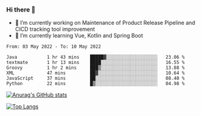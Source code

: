 ### Hi there 👋

- 🔭 I’m currently working on Maintenance of Product Release Pipeline and CICD tracking tool improvement
- 🌱 I’m currently learning Vue, Kotlin and Spring Boot

<!--START_SECTION:waka-->

```text
From: 03 May 2022 - To: 10 May 2022

Java           1 hr 43 mins    █████▓░░░░░░░░░░░░░░░░░░░   23.06 %
textmate       1 hr 13 mins    ████░░░░░░░░░░░░░░░░░░░░░   16.55 %
Groovy         1 hr 2 mins     ███▒░░░░░░░░░░░░░░░░░░░░░   13.88 %
XML            47 mins         ██▓░░░░░░░░░░░░░░░░░░░░░░   10.64 %
JavaScript     37 mins         ██░░░░░░░░░░░░░░░░░░░░░░░   08.40 %
Python         22 mins         █▒░░░░░░░░░░░░░░░░░░░░░░░   04.98 %
```

<!--END_SECTION:waka-->

[![Anurag's GitHub stats](https://github-readme-stats.vercel.app/api?username=yunhao981&show_icons=true&theme=solarized-dark)](https://github.com/anuraghazra/github-readme-stats)

[![Top Langs](https://github-readme-stats.vercel.app/api/top-langs/?username=yunhao981&theme=solarized-dark&layout=compact)](https://github.com/anuraghazra/github-readme-stats)

<!--
**yunhao981/yunhao981** is a ✨ _special_ ✨ repository because its `README.md` (this file) appears on your GitHub profile.

Here are some ideas to get you started:

- 🔭 I’m currently working on Maintenance of Release Pipeline and CICD tracking tool improvement
- 🌱 I’m currently learning Vue, Kotlin and Spring Boot
- 👯 I’m looking to collaborate on ...
- 🤔 I’m looking for help with ...
- 💬 Ask me about ...
- 📫 How to reach me: ...
- 😄 Pronouns: ...
- ⚡ Fun fact: ...
-->



